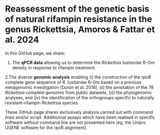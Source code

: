 # Reassessment of the genetic basis of natural rifampin resistance in the genus Rickettsia, Amoros & Fattar et al. 2024

In this GitHub page, we share:

1. The **qPCR data** allowing us to determine the *Rickettsia lusitaniae* R-Om density in response to rifampin treatment.
   
2.The diverse **genomic analysis** enabling (i) the construction of the *rpoB* complete gene sequence of *R. lusitaniae* R-Om based on a previous metagenomic investigation (Duron et al. 2018), (ii) the annotation of the 78 *Rickettsia* complete genomes from public datasets, (iii) the phylogenomic analyses, and (iv) the identification of the orthogroups specific to naturally resistant-rifampin Rickettsia species.

These GitHub page shares exclusively analysis carried out with command lines and/or script. Additionnal assays which have been realised in specific software without command line are not presented here (eg. the Unipro UGENE software for the rpoB alignment).
